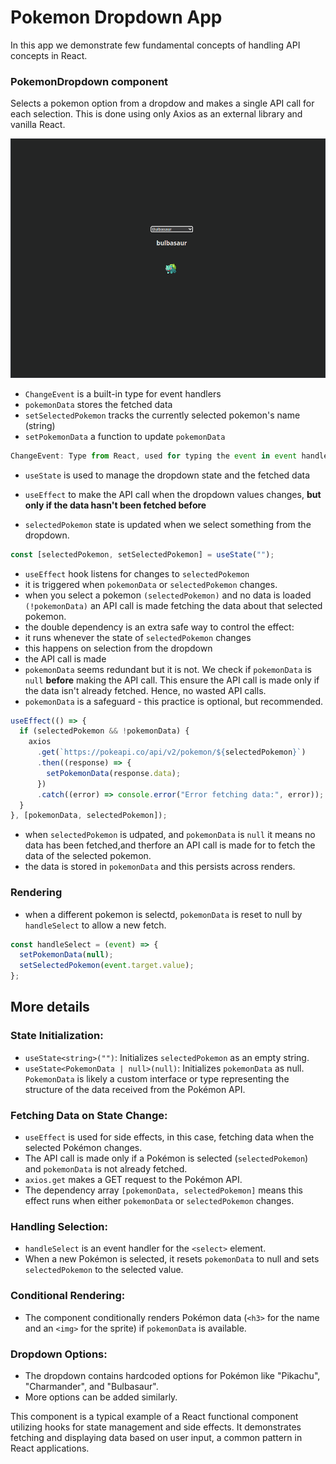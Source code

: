 # Pokemon Dropdown App

In this app we demonstrate few fundamental concepts of handling API concepts in React.

### PokemonDropdown component

Selects a pokemon option from a dropdow and makes a single API call for each selection. This is done using only Axios as an external library and vanilla React.

![app](./src/assets/pokemon-selector-app.png)

- `ChangeEvent` is a built-in type for event handlers
- `pokemonData` stores the fetched data
- `setSelectedPokemon` tracks the currently selected pokemon's name (string)
- `setPokemonData` a function to update `pokemonData`

```typescript
ChangeEvent: Type from React, used for typing the event in event handlers.
```

- `useState` is used to manage the dropdown state and the fetched data
- `useEffect` to make the API call when the dropdown values changes, **but only if the data hasn't been fetched before**

- `selectedPokemon` state is updated when we select something from the dropdown.

```typescript
const [selectedPokemon, setSelectedPokemon] = useState("");
```

- `useEffect` hook listens for changes to `selectedPokemon`
- it is triggered when `pokemonData` or `selectedPokemon` changes.
- when you select a pokemon `(selectedPokemon)` and no data is loaded `(!pokemonData)` an API call is made fetching the data about that selected pokemon.
- the double dependency is an extra safe way to control the effect:
- it runs whenever the state of `selectedPokemon` changes
- this happens on selection from the dropdown
- the API call is made
- `pokemonData` seems redundant but it is not. We check if `pokemonData` is `null` **before** making the API call. This ensure the API call is made only if the data isn't already fetched. Hence, no wasted API calls.
- `pokemonData` is a safeguard - this practice is optional, but recommended.

```typescript
useEffect(() => {
  if (selectedPokemon && !pokemonData) {
    axios
      .get(`https://pokeapi.co/api/v2/pokemon/${selectedPokemon}`)
      .then((response) => {
        setPokemonData(response.data);
      })
      .catch((error) => console.error("Error fetching data:", error));
  }
}, [pokemonData, selectedPokemon]);
```

- when `selectedPokemon` is udpated, and `pokemonData` is `null` it means no data has been fetched,and therfore an API call is made for to fetch the data of the selected pokemon.
- the data is stored in `pokemonData` and this persists across renders.

### Rendering

- when a different pokemon is selectd, `pokemonData` is reset to null by `handleSelect` to allow a new fetch.

```typescript
const handleSelect = (event) => {
  setPokemonData(null);
  setSelectedPokemon(event.target.value);
};
```

## More details

### State Initialization:

- `useState<string>("")`: Initializes `selectedPokemon` as an empty string.
- `useState<PokemonData | null>(null)`: Initializes `pokemonData` as null. `PokemonData` is likely a custom interface or type representing the structure of the data received from the Pokémon API.

### Fetching Data on State Change:

- `useEffect` is used for side effects, in this case, fetching data when the selected Pokémon changes.
- The API call is made only if a Pokémon is selected (`selectedPokemon`) and `pokemonData` is not already fetched.
- `axios.get` makes a GET request to the Pokémon API.
- The dependency array `[pokemonData, selectedPokemon]` means this effect runs when either `pokemonData` or `selectedPokemon` changes.

### Handling Selection:

- `handleSelect` is an event handler for the `<select>` element.
- When a new Pokémon is selected, it resets `pokemonData` to null and sets `selectedPokemon` to the selected value.

### Conditional Rendering:

- The component conditionally renders Pokémon data (`<h3>` for the name and an `<img>` for the sprite) if `pokemonData` is available.

### Dropdown Options:

- The dropdown contains hardcoded options for Pokémon like "Pikachu", "Charmander", and "Bulbasaur".
- More options can be added similarly.

This component is a typical example of a React functional component utilizing hooks for state management and side effects. It demonstrates fetching and displaying data based on user input, a common pattern in React applications.
